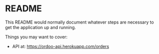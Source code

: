 # README

This README would normally document whatever steps are necessary to get the
application up and running.

Things you may want to cover:

* API at: https://ordoo-api.herokuapp.com/orders
